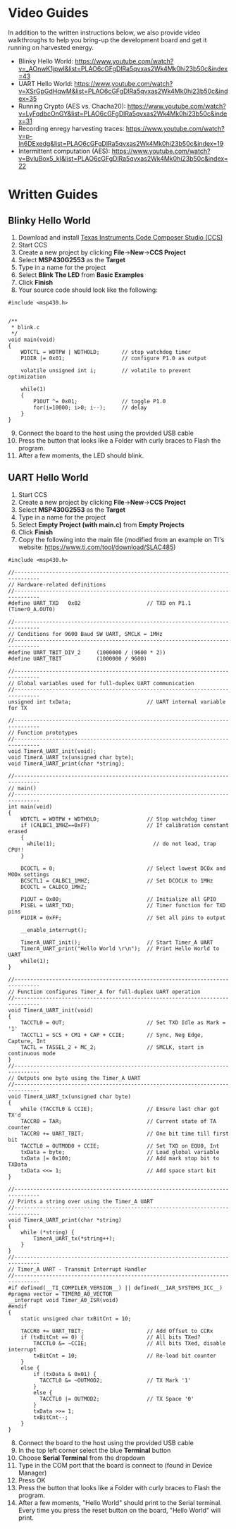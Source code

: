 # Video Guides

In addition to the written instructions below, we also provide video walkthroughs to help you bring-up the development board and get it running on harvested energy.

* Blinky Hello World: https://www.youtube.com/watch?v=_AOnwK1jpwI&list=PLAO6cGFgDlRa5qvxas2Wk4Mk0hi23b50c&index=43
* UART Hello World: https://www.youtube.com/watch?v=XSrGpGdHqwM&list=PLAO6cGFgDlRa5qvxas2Wk4Mk0hi23b50c&index=35
* Running Crypto (AES vs. Chacha20): https://www.youtube.com/watch?v=LyFqdbcOnGY&list=PLAO6cGFgDlRa5qvxas2Wk4Mk0hi23b50c&index=31
* Recording enregy harvesting traces: https://www.youtube.com/watch?v=p-In6DExedg&list=PLAO6cGFgDlRa5qvxas2Wk4Mk0hi23b50c&index=19
* Intermittent computation (AES): https://www.youtube.com/watch?v=BvluBox5_kI&list=PLAO6cGFgDlRa5qvxas2Wk4Mk0hi23b50c&index=22

# Written Guides

## Blinky Hello World

1. Download and install [Texas Instruments Code Composer Studio (CCS)](https://www.ti.com/tool/CCSTUDIO)
2. Start CCS
3. Create a new project by clicking **File**->**New**->**CCS Project**
4. Select **MSP430G2553** as the **Target**
5. Type in a name for the project
6. Select **Blink The LED** from **Basic Examples**
7. Click **Finish**
8. Your source code should look like the following:
```
#include <msp430.h>				


/**
 * blink.c
 */
void main(void)
{
	WDTCTL = WDTPW | WDTHOLD;		// stop watchdog timer
	P1DIR |= 0x01;					// configure P1.0 as output

	volatile unsigned int i;		// volatile to prevent optimization

	while(1)
	{
		P1OUT ^= 0x01;				// toggle P1.0
		for(i=10000; i>0; i--);     // delay
	}
}
```
9. Connect the board to the host using the provided USB cable
10. Press the button that looks like a Folder with curly braces to Flash the program.
11. After a few moments, the LED should blink.

## UART Hello World
1. Start CCS
2. Create a new project by clicking **File**->**New**->**CCS Project**
3. Select **MSP430G2553** as the **Target**
4. Type in a name for the project
5. Select **Empty Project (with main.c)** from **Empty Projects**
6. Click **Finish**
7. Copy the following into the main file (modified from an example on TI's website: https://www.ti.com/tool/download/SLAC485)
```
#include <msp430.h>

//------------------------------------------------------------------------------
// Hardware-related definitions
//------------------------------------------------------------------------------
#define UART_TXD   0x02                     // TXD on P1.1 (Timer0_A.OUT0)

//------------------------------------------------------------------------------
// Conditions for 9600 Baud SW UART, SMCLK = 1MHz
//------------------------------------------------------------------------------
#define UART_TBIT_DIV_2     (1000000 / (9600 * 2))
#define UART_TBIT           (1000000 / 9600)

//------------------------------------------------------------------------------
// Global variables used for full-duplex UART communication
//------------------------------------------------------------------------------
unsigned int txData;                        // UART internal variable for TX

//------------------------------------------------------------------------------
// Function prototypes
//------------------------------------------------------------------------------
void TimerA_UART_init(void);
void TimerA_UART_tx(unsigned char byte);
void TimerA_UART_print(char *string);

//------------------------------------------------------------------------------
// main()
//------------------------------------------------------------------------------
int main(void)
{
    WDTCTL = WDTPW + WDTHOLD;               // Stop watchdog timer
    if (CALBC1_1MHZ==0xFF)                  // If calibration constant erased
    {
      while(1);                               // do not load, trap CPU!!
    }

    DCOCTL = 0;                             // Select lowest DCOx and MODx settings
    BCSCTL1 = CALBC1_1MHZ;                  // Set DCOCLK to 1MHz
    DCOCTL = CALDCO_1MHZ;

    P1OUT = 0x00;                           // Initialize all GPIO
    P1SEL = UART_TXD;                       // Timer function for TXD pins
    P1DIR = 0xFF;                           // Set all pins to output

    __enable_interrupt();

    TimerA_UART_init();                     // Start Timer_A UART
    TimerA_UART_print("Hello World \r\n");  // Print Hello World to UART
    while(1);
}

//------------------------------------------------------------------------------
// Function configures Timer_A for full-duplex UART operation
//------------------------------------------------------------------------------
void TimerA_UART_init(void)
{
    TACCTL0 = OUT;                          // Set TXD Idle as Mark = '1'
    TACCTL1 = SCS + CM1 + CAP + CCIE;       // Sync, Neg Edge, Capture, Int
    TACTL = TASSEL_2 + MC_2;                // SMCLK, start in continuous mode
}
//------------------------------------------------------------------------------
// Outputs one byte using the Timer_A UART
//------------------------------------------------------------------------------
void TimerA_UART_tx(unsigned char byte)
{
    while (TACCTL0 & CCIE);                 // Ensure last char got TX'd
    TACCR0 = TAR;                           // Current state of TA counter
    TACCR0 += UART_TBIT;                    // One bit time till first bit
    TACCTL0 = OUTMOD0 + CCIE;               // Set TXD on EQU0, Int
    txData = byte;                          // Load global variable
    txData |= 0x100;                        // Add mark stop bit to TXData
    txData <<= 1;                           // Add space start bit
}

//------------------------------------------------------------------------------
// Prints a string over using the Timer_A UART
//------------------------------------------------------------------------------
void TimerA_UART_print(char *string)
{
    while (*string) {
        TimerA_UART_tx(*string++);
    }
}
//------------------------------------------------------------------------------
// Timer_A UART - Transmit Interrupt Handler
//------------------------------------------------------------------------------
#if defined(__TI_COMPILER_VERSION__) || defined(__IAR_SYSTEMS_ICC__)
#pragma vector = TIMER0_A0_VECTOR
__interrupt void Timer_A0_ISR(void)
#endif
{
    static unsigned char txBitCnt = 10;

    TACCR0 += UART_TBIT;                    // Add Offset to CCRx
    if (txBitCnt == 0) {                    // All bits TXed?
        TACCTL0 &= ~CCIE;                   // All bits TXed, disable interrupt
        txBitCnt = 10;                      // Re-load bit counter
    }
    else {
        if (txData & 0x01) {
          TACCTL0 &= ~OUTMOD2;              // TX Mark '1'
        }
        else {
          TACCTL0 |= OUTMOD2;               // TX Space '0'
        }
        txData >>= 1;
        txBitCnt--;
    }
}
```
8. Connect the board to the host using the provided USB cable
9. In the top left corner select the blue **Terminal** button
10. Choose **Serial Terminal** from the dropdown
11. Type in the COM port that the board is connect to (found in Device Manager)
12. Press OK
13. Press the button that looks like a Folder with curly braces to Flash the program.
14. After a few moments, "Hello World" should print to the Serial terminal.  Every time you press the reset button on the board, "Hello World" will print.
